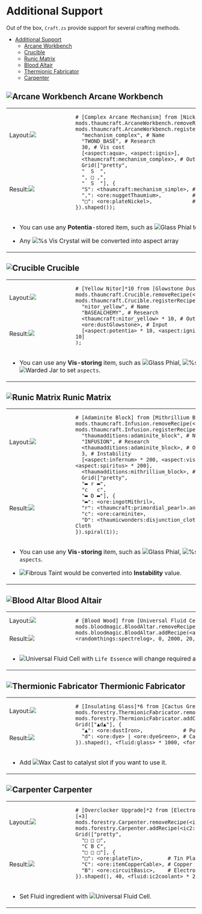 # Additional Support

Out of the box, `Craft.zs` provide support for several crafting methods.

- [Additional Support](#additional-support)
  - [ Arcane Workbench](#-arcane-workbench)
  - [ Crucible](#-crucible)
  - [ Runic Matrix](#-runic-matrix)
  - [ Blood Altair](#-blood-altair)
  - [ Thermionic Fabricator](#-thermionic-fabricator)
  - [ Carpenter](#-carpenter)








## ![](https://is.gd/rwdlH4 "Arcane Workbench") Arcane Workbench

<table>
<tr >
  <td style="min-width:10rem">Layout:<img src="https://i.imgur.com/G2n2JxT.png"></td>
  <td rowspan=2>

```zs
# [Complex Arcane Mechanism] from [Nickel Plate][+5]
mods.thaumcraft.ArcaneWorkbench.removeRecipe(<thaumcraft:mechanism_complex>);
mods.thaumcraft.ArcaneWorkbench.registerShapedRecipe(
  "mechanism_complex", # Name
  "TWOND_BASE", # Research
  30, # Vis cost
  [<aspect:aqua>, <aspect:ignis>],
  <thaumcraft:mechanism_complex>, # Output
  Grid(["pretty",
  "  S  ",
  "‚ □ ‚",
  "  S  "], {
  "S": <thaumcraft:mechanism_simple>, # Simple Arcane Mechanism
  "‚": <ore:nuggetThaumium>,          # Thaumium Nugget
  "□": <ore:plateNickel>,             # Nickel Plate
}).shaped());
```

  </td>
</tr>
<tr><td>Result:<img src="https://i.imgur.com/sxCBPWu.png"></td></tr>
<tr>
  <td colspan=2>

- You can use any **Potentia**-stored item, such as ![](https://is.gd/h2suAr "Glass Phial") to set `Vis cost`.
- Any ![](https://is.gd/mMysWS "%s Vis Crystal") will be converted into aspect array

  </td>
  <td>
</tr>
</table>

## ![](https://is.gd/TQRbxa "Crucible") Crucible

<table>
<tr >
  <td style="min-width:10rem">Layout:<img src="https://i.imgur.com/hn3OrpH.png"></td>
  <td rowspan=2>

```zs
# [Yellow Nitor]*10 from [Glowstone Dust][+3]
mods.thaumcraft.Crucible.removeRecipe(<thaumcraft:nitor_yellow>);
mods.thaumcraft.Crucible.registerRecipe(
  "nitor_yellow", # Name
  "BASEALCHEMY", # Research
  <thaumcraft:nitor_yellow> * 10, # Output
  <ore:dustGlowstone>, # Input
  [<aspect:potentia> * 10, <aspect:ignis> * 10, <aspect:lux> * 10]
);
```

  </td>
</tr>
<tr><td>Result:<img src="https://i.imgur.com/lO9uH8q.png"></td></tr>
<tr>
  <td colspan=2>

- You can use any **Vis-storing** item, such as ![](https://is.gd/h2suAr "Glass Phial"), ![](https://is.gd/mMysWS "%s Vis Crystal") or ![](https://is.gd/8F1En9 "Warded Jar") to set `aspects`.

  </td>
  <td>
</tr>
</table>

## ![](https://is.gd/e9guy0 "Runic Matrix") Runic Matrix

<table>
<tr >
  <td style="min-width:10rem">Layout:<img src="https://i.imgur.com/26od7X5.png"></td>
  <td rowspan=2>

```zs
# [Adaminite Block] from [Mithrillium Block][+8]
mods.thaumcraft.Infusion.removeRecipe(<thaumadditions:adaminite_block>);
mods.thaumcraft.Infusion.registerRecipe(
  "thaumadditions:adaminite_block", # Name
  "INFUSION", # Research
  <thaumadditions:adaminite_block>, # Output
  3, # Instability
  [<aspect:infernum> * 200, <aspect:visum> * 200, <aspect:draco> * 200, <aspect:spiritus> * 200],
  <thaumadditions:mithrillium_block>, # Central Item
  Grid(["pretty",
  "▬ r ▬",
  "c   c",
  "▬ D ▬"], {
  "▬": <ore:ingotMithril>,                        # Mana Infused Ingot
  "r": <thaumcraft:primordial_pearl>.anyDamage(), # Primordial Pearl
  "c": <ore:carminite>,                           # Carminite
  "D": <thaumicwonders:disjunction_cloth>.anyDamage(), # Disjunction Cloth
}).spiral(1));
```

  </td>
</tr>
<tr><td>Result:<img src="https://i.imgur.com/eXmPZ6w.png"></td></tr>
<tr>
  <td colspan=2>

- You can use any **Vis-storing** item, such as ![](https://is.gd/h2suAr "Glass Phial"), ![](https://is.gd/mMysWS "%s Vis Crystal") or ![](https://is.gd/8F1En9 "Warded Jar") to set `aspects`.
- ![](https://is.gd/en0juB "Fibrous Taint") would be converted into **Instability** value.

  </td>
  <td>
</tr>
</table>

## ![](https://is.gd/bqGKt0 "Blood Altar") Blood Altair

<table>
<tr >
  <td style="min-width:10rem">Layout:<img src="https://i.imgur.com/TndtScD.png"></td>
  <td rowspan=2>

```zs
# [Blood Wood] from [Universal Fluid Cell][+1]
mods.bloodmagic.BloodAltar.removeRecipe(<animus:blockbloodwood>);
mods.bloodmagic.BloodAltar.addRecipe(<animus:blockbloodwood>, <randomthings:spectrelog>, 0, 2000, 20, 40);
```

  </td>
</tr>
<tr><td>Result:<img src="https://i.imgur.com/FedWwx6.png"></td></tr>
<tr>
  <td colspan=2>

- ![](https://is.gd/dB1E54 "Universal Fluid Cell") with `Life Essence` will change required amount of blood.

  </td>
  <td>
</tr>
</table>

## ![](https://is.gd/GHcxlQ "Thermionic Fabricator") Thermionic Fabricator

<table>
<tr >
  <td style="min-width:10rem">Layout:<img src="https://i.imgur.com/mG5D8CO.png"></td>
  <td rowspan=2>

```zs
# [Insulating Glass]*6 from [Cactus Green][+1]
mods.forestry.ThermionicFabricator.removeRecipe(<immersiveengineering:stone_decoration:8>);
mods.forestry.ThermionicFabricator.addCast(<immersiveengineering:stone_decoration:8> * 6, Grid(["▲d▲"], {
  "▲": <ore:dustIron>,             # Pulverized Iron
  "d": <ore:dye> | <ore:dyeGreen>, # Cactus Green
}).shaped(), <fluid:glass> * 1000, <forestry:wax_cast:*>);
```

  </td>
</tr>
<tr><td>Result:<img src="https://i.imgur.com/uWYnLEP.png"></td></tr>
<tr>
  <td colspan=2>

- Add ![](https://is.gd/4y9c6k "Wax Cast") to catalyst slot if you want to use it.

  </td>
  <td>
</tr>
</table>

## ![](https://is.gd/6lQbg1 "Carpenter") Carpenter

<table>
<tr >
  <td style="min-width:10rem">Layout:<img src="https://i.imgur.com/X4JUOhi.png"></td>
  <td rowspan=2>

```zs
# [Overclocker Upgrade]*2 from [Electronic Circuit][+3]
mods.forestry.Carpenter.removeRecipe(<ic2:upgrade>);
mods.forestry.Carpenter.addRecipe(<ic2:upgrade> * 2, Grid(["pretty",
  "□ □ □",
  "C B C",
  "□ □ □"], {
  "□": <ore:plateTin>,        # Tin Plate
  "C": <ore:itemCopperCable>, # Copper Cable
  "B": <ore:circuitBasic>,    # Electronic Circuit
}).shaped(), 40, <fluid:ic2coolant> * 2000);
```

  </td>
</tr>
<tr><td>Result:<img src="https://i.imgur.com/ow3Q8II.png"></td></tr>
<tr>
  <td colspan=2>

- Set Fluid ingredient with ![](https://is.gd/dB1E54 "Universal Fluid Cell").

  </td>
  <td>
</tr>
</table>
